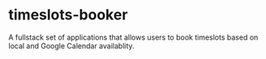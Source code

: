 # timeslots-booker
A fullstack set of applications that allows users to book timeslots based on local and Google Calendar availablity. 
